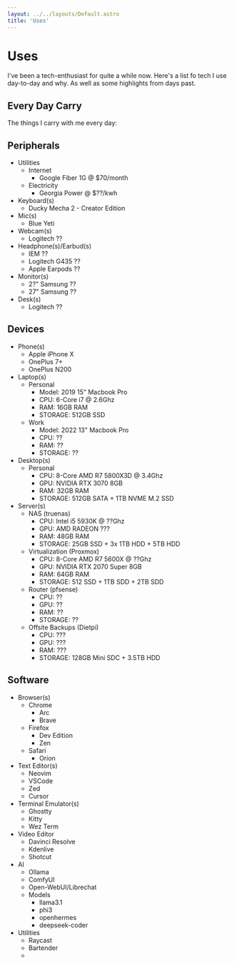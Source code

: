 ```yaml
---
layout: ../../layouts/Default.astro
title: 'Uses'
---
```


# Uses

I've been a tech-enthusiast for quite a while now. Here's a list fo tech I use day-to-day and why. As well as some highlights from days past.

## **E**very **D**ay **C**arry

The things I carry with me every day:

## Peripherals

- Utilities
    - Internet
        - Google Fiber 1G @ $70/month
    - Electricity 
        - Georgia Power @ $??/kwh
- Keyboard(s)
    - Ducky Mecha 2 - Creator Edition
- Mic(s)
    - Blue Yeti
- Webcam(s)
    - Logitech ??
- Headphone(s)/Earbud(s)
    - IEM ??
    - Logitech G435 ??
    - Apple Earpods ??
- Monitor(s)
    - 2?" Samsung ??
    - 27" Samsung ??
- Desk(s)
    - Logitech ??

## Devices

- Phone(s)
    - Apple iPhone X
    - OnePlus 7+
    - OnePlus N200
- Laptop(s)
    - Personal
        - Model: 2019 15" Macbook Pro 
        - CPU: 6-Core i7 @ 2.6Ghz
        - RAM: 16GB RAM
        - STORAGE: 512GB SSD
    - Work
        - Model: 2022 13" Macbook Pro 
        - CPU: ??
        - RAM: ??
        - STORAGE: ??
- Desktop(s)
    - Personal
        - CPU: 8-Core AMD R7 5800X3D @ 3.4Ghz
        - GPU: NVIDIA RTX 3070 8GB
        - RAM: 32GB RAM
        - STORAGE: 512GB SATA + 1TB NVME M.2 SSD
- Server(s)
    - NAS (truenas)  
        - CPU: Intel i5 5930K @ ??Ghz
        - GPU: AMD RADEON ???
        - RAM: 48GB RAM
        - STORAGE: 25GB SSD + 3x 1TB HDD + 5TB HDD
    - Virtualization (Proxmox)
        - CPU: 8-Core AMD R7 5600X @ ??Ghz
        - GPU: NVIDIA RTX 2070 Super 8GB
        - RAM: 64GB RAM
        - STORAGE: 512 SSD + 1TB SDD + 2TB SDD
    - Router (pfsense)
        - CPU: ??
        - GPU: ??
        - RAM: ??
        - STORAGE: ??
    - Offsite Backups (Dietpi)
        - CPU: ???
        - GPU: ???
        - RAM: ???
        - STORAGE: 128GB Mini SDC + 3.5TB HDD

## Software

- Browser(s)
    - Chrome
        - Arc
        - Brave
    - Firefox
        - Dev Edition
        - Zen
    - Safari
        - Orion
- Text Editor(s)
    - Neovim 
    - VSCode 
    - Zed
    - Cursor
- Terminal Emulator(s)
    - Ghostty
    - Kitty
    - Wez Term
- Video Editor
    - Davinci Resolve
    - Kdenlive
    - Shotcut
- AI
    - Ollama
    - ComfyUI
    - Open-WebUI/Librechat
    - Models
        - llama3.1
        - phi3
        - openhermes
        - deepseek-coder
- Utilities
    - Raycast
    - Bartender
    - 
